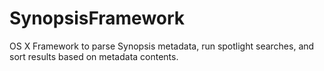 # SynopsisFramework
OS X Framework to parse Synopsis metadata, run spotlight searches, and sort results based on metadata contents.

